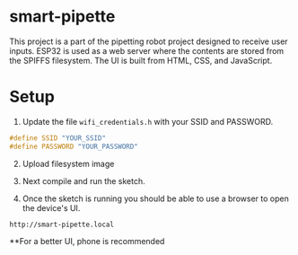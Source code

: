 # smart-pipette

This project is a part of the pipetting robot project designed to receive user inputs. ESP32 is used as a web server where the contents are stored  from the SPIFFS filesystem. The UI is built from HTML, CSS, and JavaScript. 


# Setup

1) Update the file `wifi_credentials.h` with your SSID and PASSWORD.

```c
#define SSID "YOUR_SSID"
#define PASSWORD "YOUR_PASSWORD"
```
2) Upload filesystem image

3) Next compile and run the sketch.

4) Once the sketch is running you should be able to use a browser to open the device's UI.

```
http://smart-pipette.local
```
**For a better UI, phone is recommended
